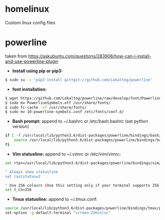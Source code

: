 # homelinux
Custom linux config files

# powerline

taken from https://askubuntu.com/questions/283908/how-can-i-install-and-use-powerline-plugin

- **Install using pip or pip3:**

```sh
$ sudo su -c 'pip3 install git+git://github.com/Lokaltog/powerline'
```

- **font installation:**

```sh
$ wget https://github.com/Lokaltog/powerline/raw/develop/font/PowerlineSymbols.otf https://github.com/Lokaltog/powerline/raw/develop/font/10-powerline-symbols.conf
$ sudo mv PowerlineSymbols.otf /usr/share/fonts/
$ sudo fc-cache -vf /usr/share/fonts/
$ sudo mv 10-powerline-symbols.conf /etc/fonts/conf.d/
```

- **Bash prompt:** append to ~/.bashrc or /etc/bash.bashrc (set python version)

```sh
if [ -f /usr/local/lib/python3.6/dist-packages/powerline/bindings/bash/powerline.sh ]; then
    source /usr/local/lib/python3.6/dist-packages/powerline/bindings/bash/powerline.sh
fi
```

- **Vim statusline:** append to ~/.vimrc or /etc/vim/vimrc:

```sh
set rtp+=/usr/local/lib/python3.6/dist-packages/powerline/bindings/vim/

" Always show statusline
set laststatus=2

" Use 256 colours (Use this setting only if your terminal supports 256 colours)
set t_Co=256
```

- **Tmux statusline:** append to ~/.tmux.conf:

```sh
source /usr/local/lib/python3.6/dist-packages/powerline/bindings/tmux/powerline.conf
set-option -g default-terminal "screen-256color"
```

